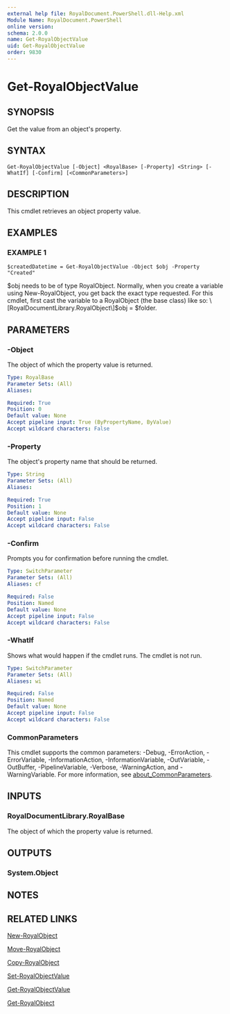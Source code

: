 ```yaml
---
external help file: RoyalDocument.PowerShell.dll-Help.xml
Module Name: RoyalDocument.PowerShell
online version:
schema: 2.0.0
name: Get-RoyalObjectValue
uid: Get-RoyalObjectValue
order: 9830
---
```


# Get-RoyalObjectValue

## SYNOPSIS
Get the value from an object's property.

## SYNTAX

```
Get-RoyalObjectValue [-Object] <RoyalBase> [-Property] <String> [-WhatIf] [-Confirm] [<CommonParameters>]
```

## DESCRIPTION
This cmdlet retrieves an object property value.

## EXAMPLES

### EXAMPLE 1
```
$createdDatetime = Get-RoyalObjectValue -Object $obj -Property "Created"
```

$obj needs to be of type RoyalObject.
Normally, when you create a variable using New-RoyalObject, you get back the exact type requested.
For this cmdlet, first cast the variable to a RoyalObject (the base class) like so: \[RoyalDocumentLibrary.RoyalObject\]$obj = $folder.

## PARAMETERS

### -Object
The object of which the property value is returned.

```yaml
Type: RoyalBase
Parameter Sets: (All)
Aliases:

Required: True
Position: 0
Default value: None
Accept pipeline input: True (ByPropertyName, ByValue)
Accept wildcard characters: False
```

### -Property
The object's property name that should be returned.

```yaml
Type: String
Parameter Sets: (All)
Aliases:

Required: True
Position: 1
Default value: None
Accept pipeline input: False
Accept wildcard characters: False
```

### -Confirm
Prompts you for confirmation before running the cmdlet.

```yaml
Type: SwitchParameter
Parameter Sets: (All)
Aliases: cf

Required: False
Position: Named
Default value: None
Accept pipeline input: False
Accept wildcard characters: False
```

### -WhatIf
Shows what would happen if the cmdlet runs.
The cmdlet is not run.

```yaml
Type: SwitchParameter
Parameter Sets: (All)
Aliases: wi

Required: False
Position: Named
Default value: None
Accept pipeline input: False
Accept wildcard characters: False
```

### CommonParameters
This cmdlet supports the common parameters: -Debug, -ErrorAction, -ErrorVariable, -InformationAction, -InformationVariable, -OutVariable, -OutBuffer, -PipelineVariable, -Verbose, -WarningAction, and -WarningVariable. For more information, see [about_CommonParameters](http://go.microsoft.com/fwlink/?LinkID=113216).

## INPUTS

### RoyalDocumentLibrary.RoyalBase
The object of which the property value is returned.

## OUTPUTS

### System.Object
## NOTES

## RELATED LINKS

[New-RoyalObject]()

[Move-RoyalObject]()

[Copy-RoyalObject]()

[Set-RoyalObjectValue]()

[Get-RoyalObjectValue]()

[Get-RoyalObject]()

